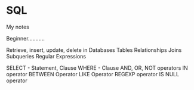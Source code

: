 # SQL
My notes

Beginner...........

Retrieve, insert, update, delete in Databases
Tables
Relationships
Joins
Subqueries
Regular Expressions

SELECT - Statement, Clause
WHERE - Clause
AND, OR, NOT operators
IN operator
BETWEEN Operator
LIKE Operator
REGEXP operator
IS NULL operator
